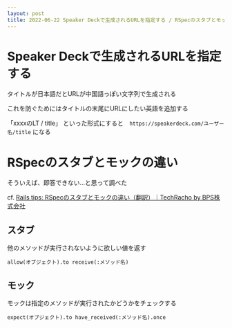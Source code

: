 ```yaml
---
layout: post
title: 2022-06-22 Speaker Deckで生成されるURLを指定する / RSpecのスタブとモックの違い
---
```


# Speaker Deckで生成されるURLを指定する

タイトルが日本語だとURLが中国語っぽい文字列で生成される

これを防ぐためにはタイトルの末尾にURLにしたい英語を追加する

「xxxxのLT / title」 といった形式にすると　`https://speakerdeck.com/ユーザー名/title` になる

# RSpecのスタブとモックの違い

そういえば、即答できない...と思って調べた

cf. [Rails tips: RSpecのスタブとモックの違い（翻訳）｜TechRacho by BPS株式会社](https://techracho.bpsinc.jp/hachi8833/2018_04_25/55467)

## スタブ
他のメソッドが実行されないように欲しい値を返す

`allow(オブジェクト).to receive(:メソッド名)` 

## モック
モックは指定のメソッドが実行されたかどうかをチェックする

`expect(オブジェクト).to have_received(:メソッド名).once`
